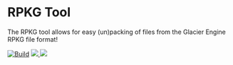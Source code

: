 # RPKG Tool

The RPKG tool allows for easy (un)packing of files from the Glacier Engine RPKG file format!

[![Build](https://github.com/glacier-modding/RPKG-Tool/actions/workflows/build.yml/badge.svg)](https://github.com/glacier-modding/RPKG-Tool/actions/workflows/build.yml)
<a href="https://nightly.link/glacier-modding/RPKG-Tool/workflows/build/main/rpkg.zip">
	<img src="https://img.shields.io/badge/Download-nightly-green.svg" />
</a>
<a href="https://discord.gg/6UDtuYhZP6">
	<img src="https://img.shields.io/badge/discord-join-7289DA.svg?logo=discord&longCache=true&style=flat" />
</a>
